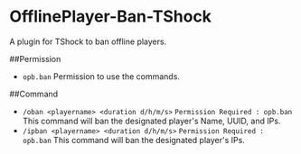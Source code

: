 # OfflinePlayer-Ban-TShock
A plugin for TShock to ban offline players.

##Permission
- `opb.ban` Permission to use the commands.

##Command
- `/oban <playername> <duration d/h/m/s>` `Permission Required : opb.ban`  This command will ban the designated player's Name, UUID, and IPs.
- `/ipban <playername> <duration d/h/m/s>` `Permission Required : opb.ban`  This command will ban the designated player's IPs.

